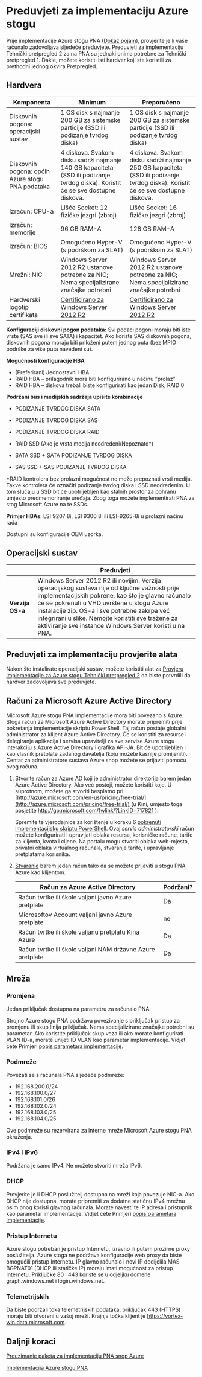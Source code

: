 <properties
    pageTitle="Prije implementacije Azure stogu PNA | Microsoft Azure"
    description="Prikaz okruženje i hardver preduvjeti za Azure stogu PNA (administrator servisa)."
    services="azure-stack"
    documentationCenter=""
    authors="ErikjeMS"
    manager="byronr"
    editor=""/>

<tags
    ms.service="azure-stack"
    ms.workload="na"
    ms.tgt_pltfrm="na"
    ms.devlang="na"
    ms.topic="get-started-article"
    ms.date="10/12/2016"
    ms.author="erikje"/>

# <a name="azure-stack-deployment-prerequisites"></a>Preduvjeti za implementaciju Azure stogu

Prije implementacije Azure stogu PNA ([Dokaz pojam](azure-stack-poc.md)), provjerite je li vaše računalo zadovoljava sljedeće preduvjete.
Preduvjeti za implementaciju Tehnički pretpregled 2 za na PNA su jednaki onima potrebne za Tehnički pretpregled 1. Dakle, možete koristiti isti hardver koji ste koristili za prethodni jednog okvira Pretpregled.

## <a name="hardware"></a>Hardvera

| Komponenta | Minimum  | Preporučeno |
|---|---|---|
| Diskovnih pogona: operacijski sustav | 1 OS disk s najmanje 200 GB za sistemske particije (SSD ili podizanje tvrdog diska) | 1 OS disk s najmanje 200 GB za sistemske particije (SSD ili podizanje tvrdog diska) |
| Diskovnih pogona: općih Azure stogu PNA podataka | 4 diskova. Svakom disku sadrži najmanje 140 GB kapaciteta (SSD ili podizanje tvrdog diska). Koristit će se sve dostupne diskova. | 4 diskova. Svakom disku sadrži najmanje 250 GB kapaciteta (SSD ili podizanje tvrdog diska). Koristit će se sve dostupne diskova.|
| Izračun: CPU-a | Lišće Socket: 12 fizičke jezgri (zbroj)  | Lišće Socket: 16 fizičke jezgri (zbroj) |
| Izračun: memorije | 96 GB RAM-A  | 128 GB RAM-A |
| Izračun: BIOS | Omogućeno Hyper-V (s podrškom za SLAT)  | Omogućeno Hyper-V (s podrškom za SLAT) |
| Mrežni: NIC | Windows Server 2012 R2 ustanove potrebne za NIC; Nema specijalizirane značajke potrebni | Windows Server 2012 R2 ustanove potrebne za NIC; Nema specijalizirane značajke potrebni |
| Hardverski logotip certifikata | [Certificirano za Windows Server 2012 R2](http://windowsservercatalog.com/results.aspx?&chtext=&cstext=&csttext=&chbtext=&bCatID=1333&cpID=0&avc=79&ava=0&avq=0&OR=1&PGS=25&ready=0) |[Certificirano za Windows Server 2012 R2](http://windowsservercatalog.com/results.aspx?&chtext=&cstext=&csttext=&chbtext=&bCatID=1333&cpID=0&avc=79&ava=0&avq=0&OR=1&PGS=25&ready=0)|

**Konfiguraciji diskovni pogon podataka:** Svi podaci pogoni moraju biti iste vrste (SAS sve ili sve SATA) i kapacitet. Ako koriste SAS diskovnih pogona, diskovnih pogona moraju biti priloženi putem jednog puta (bez MPIO podrške za više puta navedeni su).

**Mogućnosti konfiguracije HBA**
 
- (Preferirani) Jednostavni HBA
- RAID HBA – prilagodnik mora biti konfigurirano u načinu "prolaz"
- RAID HBA – diskova trebali biste konfigurirati kao jedan Disk, RAID 0

**Podržani bus i medijskih sadržaja upišite kombinacije**

-   PODIZANJE TVRDOG DISKA SATA

-   PODIZANJE TVRDOG DISKA SAS

-   PODIZANJE TVRDOG DISKA RAID

-   RAID SSD (Ako je vrsta medija neodređeni/Nepoznato\*)

-   SATA SSD + SATA PODIZANJE TVRDOG DISKA

-   SAS SSD + SAS PODIZANJE TVRDOG DISKA

\*RAID kontrolera bez prolazni mogućnost ne može prepoznati vrsti medija. Takve kontrolera će označiti podizanje tvrdog diska i SSD neodređenim. U tom slučaju u SSD bit će upotrijebljen kao stalnih prostor za pohranu umjesto predmemoriranje uređaja. Zbog toga možete implementirati PNA za stog Microsoft Azure na te SSDs.

**Primjer HBAs**: LSI 9207 8i, LSI 9300 8i ili LSI-9265-8i u prolazni načinu rada

Dostupni su konfiguracije OEM uzorka.

## <a name="operating-system"></a>Operacijski sustav

| | **Preduvjeti**  |
|---|---|
| **Verzija OS-a** | Windows Server 2012 R2 ili novijim. Verzija operacijskog sustava nije od ključne važnosti prije implementacijskih pokrene, kao što je glavno računalo će se pokrenuti u VHD uvrštene u stogu Azure instalacije zip. OS-a i sve potrebne zakrpa već integrirani u slike. Nemojte koristiti sve tražene za aktiviranje sve instance Windows Server koristi u na PNA.|

## <a name="deployment-requirements-check-tool"></a>Preduvjeti za implementaciju provjerite alata

Nakon što instalirate operacijski sustav, možete koristiti alat za [Provjeru implementacije za Azure stogu Tehnički pretpregled 2](https://gallery.technet.microsoft.com/Deployment-Checker-for-50e0f51b) da biste potvrdili da hardver zadovoljava sve preduvjete.



## <a name="microsoft-azure-active-directory-accounts"></a>Računi za Microsoft Azure Active Directory

Microsoft Azure stogu PNA implementacije mora biti povezano s Azure. Stoga račun za Microsoft Azure Active Directory morate pripremiti prije pokretanja implementacije skriptu PowerShell. Taj račun postaje globalni administrator za klijent Azure Active Directory. Će se koristiti za resurse i delegiranje aplikacija i servisa upravitelji za sve servise Azure stogu interakciju s Azure Active Directory i grafika API-JA. Bit će upotrijebljen i kao vlasnik pretplate zadanog davatelja (koju možete kasnije promijeniti). Centar za administratore sustava Azure snop možete se prijaviti pomoću ovog računa.

1. Stvorite račun za Azure AD koji je administrator direktorija barem jedan Azure Active Directory. Ako već postoji, možete koristiti koje. U suprotnom, možete ga stvoriti besplatno pri [http://azure.microsoft.com/en-us/pricing/free-trial/](http://azure.microsoft.com/pricing/free-trial/) (u Kini, umjesto toga posjetite <http://go.microsoft.com/fwlink/?LinkID=717821> ).

    Spremite te vjerodajnice za korištenje u koraku 6 [pokrenuti implementacijsku skriptu PowerShell](azure-stack-run-powershell-script.md#run-the-powershell-deployment-script). Ovaj *servis administratorski* račun možete konfigurirati i upravljati oblaka resursa, korisničke račune, tarife za klijenta, kvota i cijene. Na portalu mogu stvoriti oblaka web-mjesta, privatni oblaka virtualnog računala, stvaranje tarife, i upravljanje pretplatama korisnika.

2. [Stvaranje](azure-stack-add-new-user-aad.md) barem jedan račun tako da se možete prijaviti u stogu PNA Azure kao klijentom.

  	| **Račun za Azure Active Directory**  | **Podržani?** |
  	|---|---| 
  	| Račun tvrtke ili škole valjani javno Azure pretplate  | Da |
  	| Microsoftov Account valjani javno Azure pretplate  | ne |
  	| Račun tvrtke ili škole valjanu pretplatu Kina Azure  | Da |
  	| Račun tvrtke ili škole valjani NAM državne Azure pretplate  | Da |


## <a name="network"></a>Mreža

### <a name="switch"></a>Promjena

Jedan priključak dostupna na parametru za računalo PNA.  

Strojno Azure stogu PNA podržava povezivanje s priključak pristup za promjenu ili skup linija priključak. Nema specijalizirane značajke potrebni su parametar. Ako koristite priključak skup veza ili ako morate konfigurirati VLAN ID-a, morate unijeti ID VLAN kao parametar implementacije. Vidjet ćete Primjeri [popis parametara implementacije](azure-stack-run-powershell-script.md).

### <a name="subnet"></a>Podmreže

Povezati se s računala PNA sljedeće podmreže:
- 192.168.200.0/24
- 192.168.100.0/27
- 192.168.101.0/26
- 192.168.102.0/24
- 192.168.103.0/25
- 192.168.104.0/25

Ove podmreže su rezervirana za interne mreže Microsoft Azure stogu PNA okruženja.

### <a name="ipv4ipv6"></a>IPv4 i IPv6

Podržana je samo IPv4. Ne možete stvoriti mreža IPv6.

### <a name="dhcp"></a>DHCP

Provjerite je li DHCP poslužitelj dostupna na mreži koja povezuje NIC-a. Ako DHCP nije dostupna, morate pripremiti za dodatne statičnu IPv4 mrežnu osim onog koristi glavnog računala. Morate navesti te IP adresa i pristupnik kao parametar implementacije. Vidjet ćete Primjeri [popis parametara implementacije](azure-stack-run-powershell-script.md).

### <a name="internet-access"></a>Pristup Internetu

Azure stogu potreban je pristup Internetu, izravno ili putem prozirne proxy poslužitelja. Azure stoga ne podržava konfiguracije web proxy da biste omogućili pristup Internetu. IP glavno računalo i novi IP dodijelila MAS BGPNAT01 (DHCP ili statičke IP) moraju imati mogućnost za pristup Internetu. Priključke 80 i 443 koriste se u odjeljku domene graph.windows.net i login.windows.net.

### <a name="telemetry"></a>Telemetrijskih

Da biste podržali toka telemetrijskih podataka, priključak 443 (HTTPS) moraju biti otvoreni u vašoj mreži. Krajnja točka klijent je https://vortex-win.data.microsoft.com.


## <a name="next-steps"></a>Daljnji koraci

[Preuzimanje paketa za implementaciju PNA snop Azure](https://azure.microsoft.com/overview/azure-stack/try/?v=try)

[Implementacija Azure stogu PNA](azure-stack-run-powershell-script.md)
